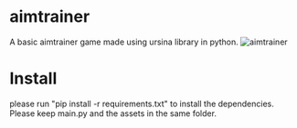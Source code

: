 # aimtrainer
A basic aimtrainer game made using ursina library in python.
![aimtrainer](https://user-images.githubusercontent.com/93630550/147638955-0a734b5b-66cb-4700-9887-8ebd536ff56d.gif)
# Install
please run "pip install -r requirements.txt" to install the dependencies. Please keep main.py and the assets in the same folder.
